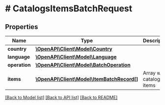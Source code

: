 # # CatalogsItemsBatchRequest

## Properties

Name | Type | Description | Notes
------------ | ------------- | ------------- | -------------
**country** | [**\OpenAPI\Client\Model\Country**](Country.md) |  | [optional]
**language** | [**\OpenAPI\Client\Model\Language**](Language.md) |  | [optional]
**operation** | [**\OpenAPI\Client\Model\BatchOperation**](BatchOperation.md) |  | [optional]
**items** | [**\OpenAPI\Client\Model\ItemBatchRecord[]**](ItemBatchRecord.md) | Array with catalogs items | [optional]

[[Back to Model list]](../../README.md#models) [[Back to API list]](../../README.md#endpoints) [[Back to README]](../../README.md)
